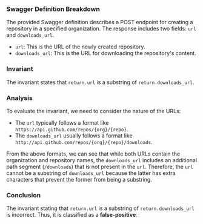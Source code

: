 ### Swagger Definition Breakdown
The provided Swagger definition describes a POST endpoint for creating a repository in a specified organization. The response includes two fields: `url` and `downloads_url`. 

- `url`: This is the URL of the newly created repository.
- `downloads_url`: This is the URL for downloading the repository's content.

### Invariant
The invariant states that `return.url` is a substring of `return.downloads_url`. 

### Analysis
To evaluate the invariant, we need to consider the nature of the URLs:
- The `url` typically follows a format like `https://api.github.com/repos/{org}/{repo}`.
- The `downloads_url` usually follows a format like `http://api.github.com/repos/{org}/{repo}/downloads`.

From the above formats, we can see that while both URLs contain the organization and repository names, the `downloads_url` includes an additional path segment (`/downloads`) that is not present in the `url`. Therefore, the `url` cannot be a substring of `downloads_url` because the latter has extra characters that prevent the former from being a substring.

### Conclusion
The invariant stating that `return.url` is a substring of `return.downloads_url` is incorrect. Thus, it is classified as a **false-positive**.
